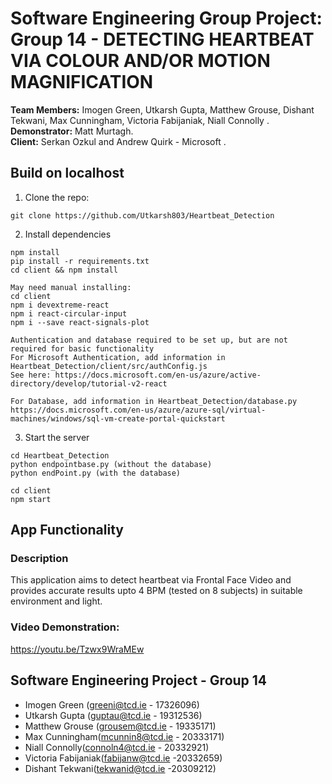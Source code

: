 # **Software Engineering Group Project: Group 14 - DETECTING HEARTBEAT VIA COLOUR AND/OR MOTION MAGNIFICATION**
**Team Members:** Imogen Green, Utkarsh Gupta, Matthew Grouse, Dishant Tekwani, Max Cunningham, Victoria Fabijaniak, Niall Connolly .
**Demonstrator:** Matt Murtagh.  
**Client:** Serkan Ozkul and Andrew Quirk - Microsoft .

## Build on localhost
1. Clone the repo: 
```
git clone https://github.com/Utkarsh803/Heartbeat_Detection
```

2. Install dependencies
```
npm install
pip install -r requirements.txt
cd client && npm install

May need manual installing:
cd client
npm i devextreme-react
npm i react-circular-input
npm i --save react-signals-plot

Authentication and database required to be set up, but are not required for basic functionality
For Microsoft Authentication, add information in Heartbeat_Detection/client/src/authConfig.js
See here: https://docs.microsoft.com/en-us/azure/active-directory/develop/tutorial-v2-react

For Database, add information in Heartbeat_Detection/database.py
https://docs.microsoft.com/en-us/azure/azure-sql/virtual-machines/windows/sql-vm-create-portal-quickstart

```

3. Start the server
```
cd Heartbeat_Detection
python endpointbase.py (without the database)
python endPoint.py (with the database)

cd client
npm start
```

## App Functionality
### Description
This application aims to detect heartbeat via Frontal Face Video and provides accurate results upto 4 BPM (tested on 8 subjects) in suitable environment and light.

### Video Demonstration:  
https://youtu.be/Tzwx9WraMEw

## Software Engineering Project - Group 14
- Imogen Green (greeni@tcd.ie - 17326096)
- Utkarsh Gupta (guptau@tcd.ie - 19312536)
- Matthew Grouse (grousem@tcd.ie - 19335171)
- Max Cunningham(mcunnin8@tcd.ie - 20333171)
- Niall Connolly(connoln4@tcd.ie - 20332921)
- Victoria Fabijaniak(fabijanw@tcd.ie -20332659)
- Dishant Tekwani(tekwanid@tcd.ie -20309212)